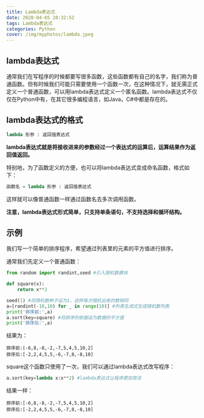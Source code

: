 ```yaml
---
title: Lambda表达式
date: 2020-04-05 20:32:52
tags: Lambda表达式
categories: Python
cover: /img/myphotos/lambda.jpeg
---
```

## lambda表达式

通常我们在写程序的时候都要写很多函数，这些函数都有自己的名字，我们称为普通函数。但有时候我们可能只需要使用一个函数一次，在这种情况下，就无需正式定义一个普通函数，可以用lambda表达式定义一个匿名函数。lambda表达式不仅仅在Python中有，在其它很多编程语言，如Java，C#中都是存在的。

## lambda表达式的格式

``` python
lambda 形参 : 返回值表达式
```
**lambda表达式就是将接收进来的参数经过一个表达式的运算后，运算结果作为返回值返回。**

特别地，为了函数定义的方便，也可以将lambda表达式变成命名函数，格式如下：

``` python
函数名 = lambda 形参 : 返回值表达式
```

这样就可以像普通函数一样通过函数名去多次调用函数。

**注意，lambda表达式形式简单，只支持单条语句，不支持选择和循环结构。**

## 示例

我们写一个简单的排序程序，希望通过列表里的元素的平方值进行排序。

通常我们先定义一个普通函数：

``` python
from random import randint,seed #引入随机数模块

def square(x):
    return x**2

seed(1) #将随机数种子设为1，这样每次随机出来的数相同
a=[randint(-10,10) for _ in range(10)] #列表生成式生成随机数列表
print('排序前:',a)
a.sort(key=square) #将排序的依据设为数据的平方值
print('排序后:',a)
```
结果为：

    排序前:[-6,8,-8,-2,-7,5,4,5,10,2]
    排序后:[-2,2,4,5,5,-6,-7,8,-8,10]

square这个函数只使用了一次，我们可以通过lambda表达式改写程序：

``` python
a.sort(key=lambda x:x**2) #lambda表达式让程序更加简洁
```

结果一样：

    排序前:[-6,8,-8,-2,-7,5,4,5,10,2]
    排序后:[-2,2,4,5,5,-6,-7,8,-8,10]